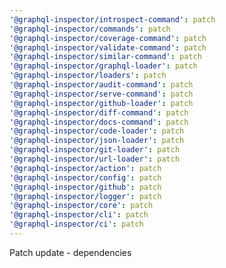 ```yaml
---
'@graphql-inspector/introspect-command': patch
'@graphql-inspector/commands': patch
'@graphql-inspector/coverage-command': patch
'@graphql-inspector/validate-command': patch
'@graphql-inspector/similar-command': patch
'@graphql-inspector/graphql-loader': patch
'@graphql-inspector/loaders': patch
'@graphql-inspector/audit-command': patch
'@graphql-inspector/serve-command': patch
'@graphql-inspector/github-loader': patch
'@graphql-inspector/diff-command': patch
'@graphql-inspector/docs-command': patch
'@graphql-inspector/code-loader': patch
'@graphql-inspector/json-loader': patch
'@graphql-inspector/git-loader': patch
'@graphql-inspector/url-loader': patch
'@graphql-inspector/action': patch
'@graphql-inspector/config': patch
'@graphql-inspector/github': patch
'@graphql-inspector/logger': patch
'@graphql-inspector/core': patch
'@graphql-inspector/cli': patch
'@graphql-inspector/ci': patch
---
```


Patch update - dependencies
